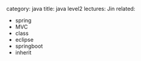 category: java
title: java level2
lectures: Jin
related:

- spring
- MVC
- class
- eclipse
- springboot
- inherit
